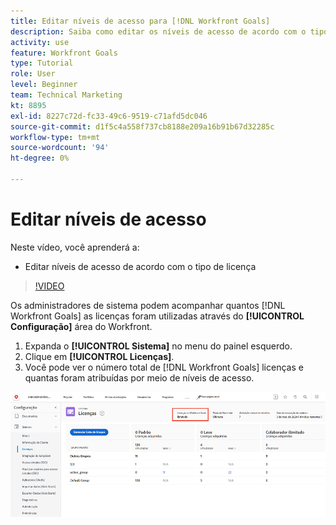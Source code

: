 ```yaml
---
title: Editar níveis de acesso para [!DNL Workfront Goals]
description: Saiba como editar os níveis de acesso de acordo com o tipo de licença para seus usuários em [!DNL Workfront Goals].
activity: use
feature: Workfront Goals
type: Tutorial
role: User
level: Beginner
team: Technical Marketing
kt: 8895
exl-id: 8227c72d-fc33-49c6-9519-c71afd5dc046
source-git-commit: d1f5c4a558f737cb8188e209a16b91b67d32285c
workflow-type: tm+mt
source-wordcount: '94'
ht-degree: 0%

---
```


# Editar níveis de acesso

Neste vídeo, você aprenderá a:

* Editar níveis de acesso de acordo com o tipo de licença

>[!VIDEO](https://video.tv.adobe.com/v/335189/?quality=12)

Os administradores de sistema podem acompanhar quantos [!DNL Workfront Goals] as licenças foram utilizadas através do **[!UICONTROL Configuração]** área do Workfront.

1. Expanda o **[!UICONTROL Sistema]** no menu do painel esquerdo.
1. Clique em **[!UICONTROL Licenças]**.
1. Você pode ver o número total de [!DNL Workfront Goals] licenças e quantas foram atribuídas por meio de níveis de acesso.

![Uma captura de tela do número de [!DNL Workfront Goals] licenças na área Configurações de [!DNL Workfront]](assets/02-workfront-goals-licenses.png)

